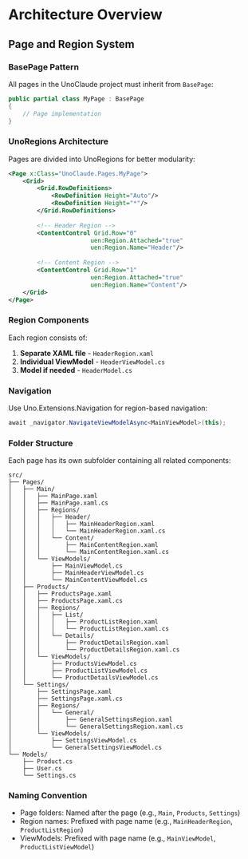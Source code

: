 # Architecture Overview

## Page and Region System

### BasePage Pattern
All pages in the UnoClaude project must inherit from `BasePage`:

```csharp
public partial class MyPage : BasePage
{
    // Page implementation
}
```

### UnoRegions Architecture
Pages are divided into UnoRegions for better modularity:

```xml
<Page x:Class="UnoClaude.Pages.MyPage">
    <Grid>
        <Grid.RowDefinitions>
            <RowDefinition Height="Auto"/>
            <RowDefinition Height="*"/>
        </Grid.RowDefinitions>
        
        <!-- Header Region -->
        <ContentControl Grid.Row="0" 
                       uen:Region.Attached="true"
                       uen:Region.Name="Header"/>
        
        <!-- Content Region -->
        <ContentControl Grid.Row="1"
                       uen:Region.Attached="true"
                       uen:Region.Name="Content"/>
    </Grid>
</Page>
```

### Region Components
Each region consists of:
1. **Separate XAML file** - `HeaderRegion.xaml`
2. **Individual ViewModel** - `HeaderViewModel.cs`
3. **Model if needed** - `HeaderModel.cs`

### Navigation
Use Uno.Extensions.Navigation for region-based navigation:

```csharp
await _navigator.NavigateViewModelAsync<MainViewModel>(this);
```

### Folder Structure
Each page has its own subfolder containing all related components:

```
src/
├── Pages/
│   ├── Main/
│   │   ├── MainPage.xaml
│   │   ├── MainPage.xaml.cs
│   │   ├── Regions/
│   │   │   ├── Header/
│   │   │   │   ├── MainHeaderRegion.xaml
│   │   │   │   └── MainHeaderRegion.xaml.cs
│   │   │   └── Content/
│   │   │       ├── MainContentRegion.xaml
│   │   │       └── MainContentRegion.xaml.cs
│   │   └── ViewModels/
│   │       ├── MainViewModel.cs
│   │       ├── MainHeaderViewModel.cs
│   │       └── MainContentViewModel.cs
│   ├── Products/
│   │   ├── ProductsPage.xaml
│   │   ├── ProductsPage.xaml.cs
│   │   ├── Regions/
│   │   │   ├── List/
│   │   │   │   ├── ProductListRegion.xaml
│   │   │   │   └── ProductListRegion.xaml.cs
│   │   │   └── Details/
│   │   │       ├── ProductDetailsRegion.xaml
│   │   │       └── ProductDetailsRegion.xaml.cs
│   │   └── ViewModels/
│   │       ├── ProductsViewModel.cs
│   │       ├── ProductListViewModel.cs
│   │       └── ProductDetailsViewModel.cs
│   └── Settings/
│       ├── SettingsPage.xaml
│       ├── SettingsPage.xaml.cs
│       ├── Regions/
│       │   └── General/
│       │       ├── GeneralSettingsRegion.xaml
│       │       └── GeneralSettingsRegion.xaml.cs
│       └── ViewModels/
│           ├── SettingsViewModel.cs
│           └── GeneralSettingsViewModel.cs
└── Models/
    ├── Product.cs
    ├── User.cs
    └── Settings.cs
```

### Naming Convention
- Page folders: Named after the page (e.g., `Main`, `Products`, `Settings`)
- Region names: Prefixed with page name (e.g., `MainHeaderRegion`, `ProductListRegion`)
- ViewModels: Prefixed with page name (e.g., `MainViewModel`, `ProductListViewModel`)
